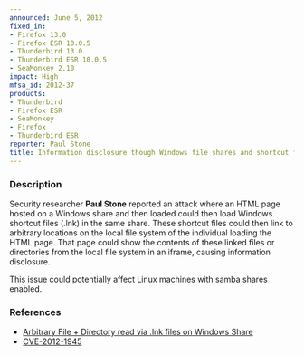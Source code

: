 ```yaml
---
announced: June 5, 2012
fixed_in:
- Firefox 13.0
- Firefox ESR 10.0.5
- Thunderbird 13.0
- Thunderbird ESR 10.0.5
- SeaMonkey 2.10
impact: High
mfsa_id: 2012-37
products:
- Thunderbird
- Firefox ESR
- SeaMonkey
- Firefox
- Thunderbird ESR
reporter: Paul Stone
title: Information disclosure though Windows file shares and shortcut files
---
```


<h3>Description</h3>

<p>Security researcher <strong>Paul Stone</strong> reported an attack where an
HTML page hosted on a Windows share and then loaded could then load Windows
shortcut files (.lnk) in the same share. These shortcut files could then link to
arbitrary locations on the local file system of the individual loading the HTML
page. That page could show the contents of these linked files or directories
from the local file system in an iframe, causing information disclosure.
</p>

<p class="note">This issue could potentially affect Linux machines with samba
shares enabled.</p>


<h3>References</h3>

<ul>
  <li><a href="https://bugzilla.mozilla.org/show_bug.cgi?id=670514">
      Arbitrary File + Directory read via .lnk files on Windows Share</a></li>
  <li><a href="http://cve.mitre.org/cgi-bin/cvename.cgi?name=CVE-2012-1945" class="ex-ref">CVE-2012-1945</a></li>
</ul>



